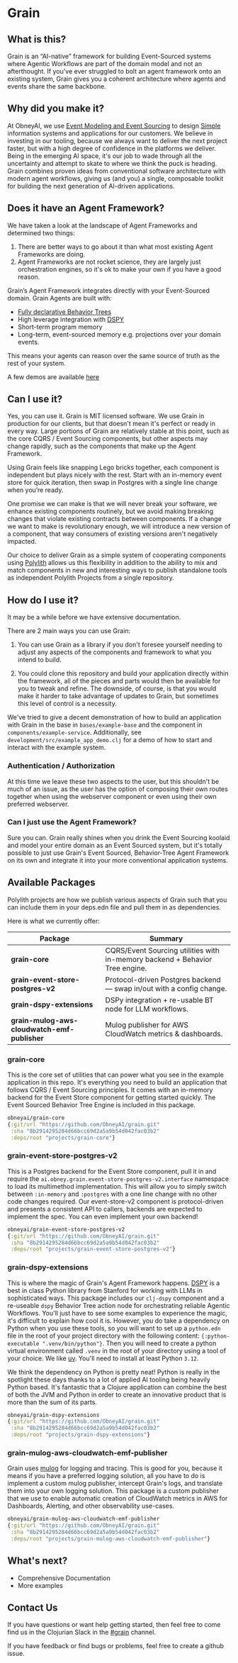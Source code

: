 # Grain

## What is this?

Grain is an “AI-native” framework for building Event-Sourced systems where Agentic Workflows are part of the domain model and not an afterthought.
If you’ve ever struggled to bolt an agent framework onto an existing system, Grain gives you a coherent architecture where agents and events share the same backbone.


## Why did you make it?

At ObneyAI, we use [Event Modeling and Event Sourcing](https://leanpub.com/eventmodeling-and-eventsourcing) to design [Simple](https://www.youtube.com/watch?v=SxdOUGdseq4) information systems and applications for our customers. We believe in investing in our tooling, because we always want to deliver the next project faster, but with a high degree of confidence in the platforms we deliver. Being in the emerging AI space, it's our job to wade through all the uncertainty and attempt to skate to where we think the puck is heading. Grain combines proven ideas from conventional software architecture with modern agent workflows, giving us (and you) a single, composable toolkit for building the next generation of AI-driven applications.

## Does it have an Agent Framework?

We have taken a look at the landscape of Agent Frameworks and determined two things:

1. There are better ways to go about it than what most existing Agent Frameworks are doing.
2. Agent Frameworks are not rocket science, they are largely just orchestration engines, so it's ok to make your own if you have a good reason.

Grain’s Agent Framework integrates directly with your Event-Sourced domain. Grain Agents are built with:

- [Fully declarative Behavior Trees](arxiv.org/abs/2404.07439)
- High leverage integration with [DSPY](https://dspy.ai/)
- Short-term program memory
- Long-term, event-sourced memory e.g. projections over your domain events.

This means your agents can reason over the same source of truth as the rest of your system.

A few demos are available [here](https://github.com/ObneyAI/macroexpand-2-demo)

## Can I use it?

Yes, you can use it. Grain is MIT licensed software. We use Grain in production for our clients, but that doesn't mean it's perfect or ready in every way. Large portions of Grain are relatively stable at this point, such as the core CQRS / Event Sourcing components, but other aspects may change rapidly, such as the components that make up the Agent Framework.

Using Grain feels like snapping Lego bricks together, each component is independent but plays nicely with the rest. Start with an in-memory event store for quick iteration, then swap in Postgres with a single line change when you’re ready.

One promise we can make is that we will never break your software, we enhance existing components routinely, but we avoid making breaking changes that violate existing contracts between components. If a change we want to make is revolutionary enough, we will introduce a new version of a component, that way consumers of existing versions aren't negatively impacted.

Our choice to deliver Grain as a simple system of cooperating components using [Polylith](https://polylith.gitbook.io/polylith) allows us this flexibility in addition to the ability to mix and match components in new and interesting ways to publish standalone tools as independent Polylith Projects from a single repository.

## How do I use it?

It may be a while before we have extensive documentation.

There are 2 main ways you can use Grain:

1. You can use Grain as a library if you don't foresee yourself needing to adjust any aspects of the components and framework to what you intend to build.

2. You could clone this repository and build your application directly within the framework, all of the pieces and parts would then be available for you to tweak and refine. The downside, of course, is that you would make it harder to take advantage of updates to Grain, but sometimes this level of control is a necessity.

We've tried to give a decent demonstration of how to build an application with Grain in the base in `bases/example-base` and the component in `components/example-service`. Additionally, see `development/src/example_app_demo.clj` for a demo of how to start and interact with the example system.

### Authentication / Authorization

At this time we leave these two aspects to the user, but this shouldn't be much of an issue, as the user has the option of composing their own routes together when using the webserver component or even using their own preferred webserver.

### Can I just use the Agent Framework?

Sure you can. Grain really shines when you drink the Event Sourcing koolaid and model your entire domain as an Event Sourced system, but it's totally possible to just use Grain's Event Sourced, Behavior-Tree Agent Framework on its own and integrate it into your more conventional application systems.

## Available Packages

Polylith projects are how we publish various aspects of Grain such that you can include them in your deps.edn file and pull them in as dependencies. 

Here is what we currently offer:

| Package | Summary |
| --- | --- |
| **grain-core** | CQRS/Event Sourcing utilities with in-memory backend + Behavior Tree engine. |
| **grain-event-store-postgres-v2** | Protocol-driven Postgres backend — swap in/out with a config change. |
| **grain-dspy-extensions** | DSPy integration + re-usable BT node for LLM workflows. |
| **grain-mulog-aws-cloudwatch-emf-publisher** | Mulog publisher for AWS CloudWatch metrics & dashboards. |



### grain-core

This is the core set of utilities that can power what you see in the example application in this repo. It's everything you need to build an application that follows CQRS / Event Sourcing principles. It comes with an in-memory backend for the Event Store component for getting started quickly. The Event Sourced Behavior Tree Engine is included in this package.

```clojure
obneyai/grain-core
{:git/url "https://github.com/ObneyAI/grain.git"
 :sha "8b2914295284d66bcc69d2a5a9b54d042fac03b2"
 :deps/root "projects/grain-core"}
```

### grain-event-store-postgres-v2

This is a Postgres backend for the Event Store component, pull it in and require the `ai.obney.grain.event-store-postgres-v2.interface` namespace to load its multimethod implementation. This will allow you to simply switch between `:in-memory` and `:postgres` with a one line change with no other code changes required. Our event-store-v2 component is protocol-driven and presents a consistent API to callers, backends are expected to implement the spec. You can even implement your own backend!

```clojure
obneyai/grain-event-store-postgres-v2
{:git/url "https://github.com/ObneyAI/grain.git"
 :sha "8b2914295284d66bcc69d2a5a9b54d042fac03b2"
 :deps/root "projects/grain-event-store-postgres-v2"}
```

### grain-dspy-extensions

This is where the magic of Grain's Agent Framework happens. [DSPY](https://dspy.ai/) is a best in class Python library from Stanford for working with LLMs in sophisticated ways. This package includes our `clj-dspy` component and a re-useable `dspy` Behavior Tree action node for orchestrating reliable Agentic Workflows. You'll just have to see some examples to experience the magic, it's difficult to explain how cool it is. However, you do take a dependency on Python when you use these tools, so you will want to set up a `python.edn` file in the root of your project directory with the following content: `{:python-executable ".venv/bin/python"}`. Then you will need to create a python virtual environment called `.venv` in the root of your directory using a tool of your choice. We like [uv](https://docs.astral.sh/uv/). You'll need to install at least Python `3.12`.

We think the dependency on Python is pretty neat! Python is really in the spotlight these days thanks to a lot of applied AI tooling being heavily Python based. It's fantastic that a Clojure application can combine the best of both the JVM and Python in order to create an innovative product that is more than the sum of its parts.

```clojure
obneyai/grain-dspy-extensions
{:git/url "https://github.com/ObneyAI/grain.git"
 :sha "8b2914295284d66bcc69d2a5a9b54d042fac03b2"
 :deps/root "projects/grain-dspy-extensions"}
```

### grain-mulog-aws-cloudwatch-emf-publisher

Grain uses [mulog](https://github.com/BrunoBonacci/mulog) for logging and tracing. This is good for you, because it means if you have a preferred logging solution, all you have to do is implement a custom mulog publisher, intercept Grain's logs, and translate them into your own logging solution. This package is a custom publisher that we use to enable automatic creation of CloudWatch metrics in AWS for Dashboards, Alerting, and other observability use-cases.

```clojure
obneyai/grain-mulog-aws-cloudwatch-emf-publisher
{:git/url "https://github.com/ObneyAI/grain.git"
 :sha "8b2914295284d66bcc69d2a5a9b54d042fac03b2"
 :deps/root "projects/grain-mulog-aws-cloudwatch-emf-publisher"}
```

## What's next?

- Comprehensive Documentation
- More examples

## Contact Us

If you have questions or want help getting started, then feel free to come find us in the Clojurian Slack in the [#grain](https://clojurians.slack.com/archives/C099K3D7XRV) channel.

If you have feedback or find bugs or problems, feel free to create a github issue.